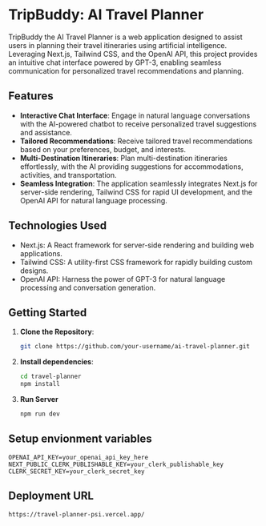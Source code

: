 # TripBuddy: AI Travel Planner

TripBuddy the AI Travel Planner is a web application designed to assist users in planning their travel itineraries using artificial intelligence. Leveraging Next.js, Tailwind CSS, and the OpenAI API, this project provides an intuitive chat interface powered by GPT-3, enabling seamless communication for personalized travel recommendations and planning.

## Features

- **Interactive Chat Interface**: Engage in natural language conversations with the AI-powered chatbot to receive personalized travel suggestions and assistance.
- **Tailored Recommendations**: Receive tailored travel recommendations based on your preferences, budget, and interests.
- **Multi-Destination Itineraries**: Plan multi-destination itineraries effortlessly, with the AI providing suggestions for accommodations, activities, and transportation.
- **Seamless Integration**: The application seamlessly integrates Next.js for server-side rendering, Tailwind CSS for rapid UI development, and the OpenAI API for natural language processing.

## Technologies Used

- Next.js: A React framework for server-side rendering and building web applications.
- Tailwind CSS: A utility-first CSS framework for rapidly building custom designs.
- OpenAI API: Harness the power of GPT-3 for natural language processing and conversation generation.

## Getting Started

1. **Clone the Repository**:

   ```bash
   git clone https://github.com/your-username/ai-travel-planner.git
2. **Install dependencies**:

   ```bash
   cd travel-planner
   npm install 
3. **Run Server**

   ```bash
   npm run dev 

## Setup envionment variables

```
OPENAI_API_KEY=your_openai_api_key_here
NEXT_PUBLIC_CLERK_PUBLISHABLE_KEY=your_clerk_publishable_key
CLERK_SECRET_KEY=your_clerk_secret_key
```


## Deployment URL 

```https
https://travel-planner-psi.vercel.app/